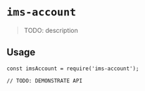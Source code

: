 # `ims-account`

> TODO: description

## Usage

```
const imsAccount = require('ims-account');

// TODO: DEMONSTRATE API
```
